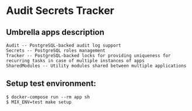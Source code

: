 # Audit Secrets Tracker

## Umbrella apps description

    Audit -- PostgreSQL-backed audit log support
    Secrets -- PostgreSQL roles management
    Tracker -- PostgreSQL-backed locks for providing uniqueness for recurring tasks in case of multiple instances of apps
    SharedModules -- Utility modules shared between multiple applications

## Setup test environment:

    $ docker-compose run --rm app sh
    $ MIX_ENV=test make setup
